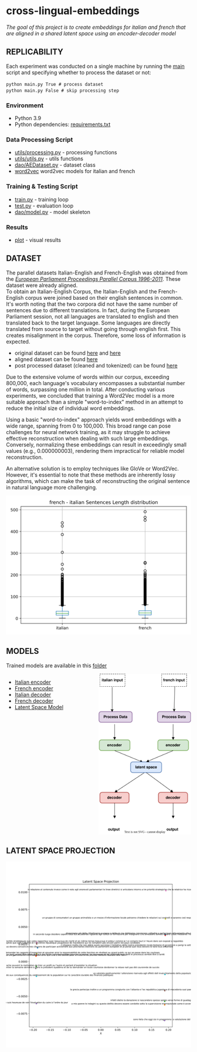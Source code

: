 # cross-lingual-embeddings

_The goal of this project is to create embeddings for italian and french that are aligned in a shared latent space using
an encoder-decoder model_

## **REPLICABILITY**

Each experiment was conducted on a single machine by running the [main](main.py) script and specifying whether to
process the dataset or not:

`python main.py True # process dataset` <br>
`python main.py False # skip processing step`

### Environment

- Python 3.9
- Python dependencies: [requirements.txt](config/requirements.txt)

### Data Processing Script

- [utils/processing.py](utils/processing.py) - processing functions
- [utils/utils.py](utils/utils.py) - utils functions
- [dao/AEDataset.py](dao/AEDataset.py) - dataset class
- [word2vec](word2vec) word2vec models for italian and french

### Training & Testing Script

- [train.py](train.py) - training loop
- [test.py](test.py) - evaluation loop
- [dao/model.py](dao/Model.py) - model skeleton

### Results

- [plot](plot) - visual results

## **DATASET**

The parallel datasets Italian-English and French-English was obtained from the [_European Parliament Proceedings
Parallel Corpus 1996-2011_](https://www.statmt.org/europarl/). These dataset were already aligned. <br> To obtain an
Italian-English Corpus, the Italian-English and the French-English corpus were joined based on their english sentences
in common. It's worth noting that the two corpora did not have the same number of sentences due to different
translations. In fact, during the European Parliament session, not all languages are translated to english and then
translated back to the target language. Some languages are directly translated from source to target without going
through english first. This creates misalignment in the corpus. Therefore, some loss of information is expected. <br>

* original dataset can be found [here](dataset/fr) and [here](dataset/it)
* aligned dataset can be found [here](dataset/processed/dataset_aligned.csv)
* post processed dataset (cleaned and tokenized) can be found [here](dataset/processed/dataset_preprocessed.csv)

Due to the extensive volume of words within our corpus, exceeding 800,000, each language's vocabulary encompasses a
substantial number of words, surpassing one million in total.
After conducting various experiments, we concluded that training a Word2Vec model is a more suitable approach than a
simple "word-to-index" method in an attempt to reduce the initial size of individual word embeddings.

Using a basic "word-to-index" approach yields word embeddings with a wide range, spanning from 0 to 100,000.
This broad range can pose challenges for neural network training, as it may struggle to achieve effective reconstruction
when dealing with such large embeddings.
Conversely, normalizing these embeddings can result in exceedingly small values (e.g., 0.000000003), rendering them
impractical for reliable model reconstruction.

An alternative solution is to employ techniques like GloVe or Word2Vec. However, it's essential to note that these
methods are inherently lossy algorithms,
which can make the task of reconstructing the original sentence in natural language more challenging.

<img src="plot/fr_it_sentences_length.svg">

## **MODELS**

Trained models are available in this [folder](models)

<div style="display: flex; justify-content: space-between;">
  <div style="flex: 1;">
    <ul>
      <li><a href="models/encoder_it.pt">Italian encoder</a></li>
      <li><a href="models/encoder_fr.pt">French encoder</a></li>
      <li><a href="models/decoder_it.pt">Italian decoder</a></li>
      <li><a href="models/decoder_fr.pt">French decoder</a></li>
      <li><a href="models/latent_space.pt">Latent Space Model</a></li>
    </ul>
  </div>
  <div style="flex: 1;">
    <img src="plot/architecture.svg" alt="Architecture">
  </div>
</div>

## **LATENT SPACE PROJECTION**

<img src="plot/latent_space_projection.svg">


